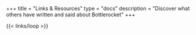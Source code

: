 +++
title = "Links & Resources"
type = "docs"
description = "Discover what others have written and said about Bottlerocket" 
+++

{{< links/loop >}}
